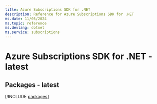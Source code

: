 ```yaml
---
title: Azure Subscriptions SDK for .NET
description: Reference for Azure Subscriptions SDK for .NET
ms.date: 11/05/2024
ms.topic: reference
ms.devlang: dotnet
ms.service: subscriptions
---
```

# Azure Subscriptions SDK for .NET - latest
## Packages - latest
[!INCLUDE [packages](subscriptions-index.md)]